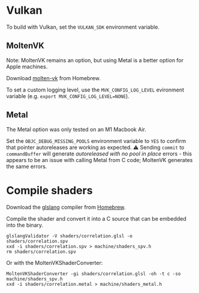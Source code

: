 # Vulkan

To build with Vulkan, set the `VULKAN_SDK` environment variable.

## MoltenVK

Note: MoltenVK remains an option, but using Metal is a better option for Apple machines. 

Download [molten-vk](https://formulae.brew.sh/formula/molten-vk) from Homebrew.

To set a custom logging level, use the `MVK_CONFIG_LOG_LEVEL` evironment variable (e.g. `export MVK_CONFIG_LOG_LEVEL=NONE`).

## Metal

The Metal option was only tested on an M1 Macbook Air.

Set the `OBJC_DEBUG_MISSING_POOLS` environment variable to `YES` to confirm that pointer autoreleases are working as expected.
⚠️ Sending `commit` to `commandBuffer` will generate *autoreleased with no pool in place* errors - this appears to be an issue with calling Metal from C code; MoltenVK generates the same errors.

# Compile shaders

Download the [glslang](https://github.com/KhronosGroup/glslang) compiler from [Homebrew](https://formulae.brew.sh/formula/glslang).

Compile the shader and convert it into a C source that can be embedded into the binary.

```shell
glslangValidator -V shaders/correlation.glsl -o shaders/correlation.spv
xxd -i shaders/correlation.spv > machine/shaders_spv.h
rm shaders/correlation.spv
```

Or with the MoltenVKShaderConverter:

```shell
MoltenVKShaderConverter -gi shaders/correlation.glsl -oh -t c -so machine/shaders_spv.h
xxd -i shaders/correlation.metal > machine/shaders_metal.h
```
